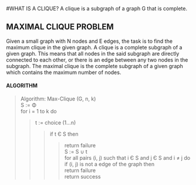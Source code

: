 #WHAT IS A CLIQUE?
A clique is a subgraph of a graph G that is complete.

## MAXIMAL CLIQUE PROBLEM
Given a small graph with N nodes and E edges, the task is to find the maximum clique in the given graph. A clique is a complete subgraph of a given graph. This means that all nodes in the said subgraph are directly connected to each other, or there is an edge between any two nodes in the subgraph. The maximal clique is the complete subgraph of a given graph which contains the maximum number of nodes.

#### ALGORITHM
> Algorithm: Max-Clique (G, n, k) </br>
> S := Φ </br>
> for i = 1 to k do </br> 
>> t := choice (1…n) </br>
>>> if t Є S then  </br>
>>>> return failure </br>
>>> S := S ∪ t  </br>
> for all pairs (i, j) such that i Є S and j Є S and i ≠ j do </br>
>> if (i, j) is not a edge of the graph then </br>
>>> return failure </br>
> return success </br>
